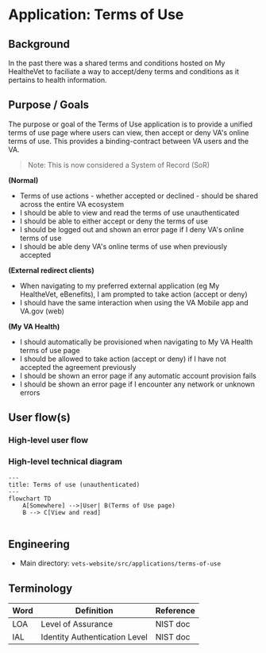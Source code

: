 # Application: Terms of Use

## Background

In the past there was a shared terms and conditions hosted on My HealtheVet to faciliate a way to accept/deny terms and conditions as it pertains to health information.


## Purpose / Goals

The purpose or goal of the Terms of Use application is to provide a unified terms of use page where users can view, then accept or deny VA's online terms of use. This provides a binding-contract between VA users and the VA. 

> Note: This is now considered a System of Record (SoR)

**(Normal)**
- Terms of use actions - whether accepted or declined - should be shared across the entire VA ecosystem
- I should be able to view and read the terms of use unauthenticated
- I should be able to either accept or deny the terms of use
- I should be logged out and shown an error page if I deny VA's online terms of use
- I should be able deny VA's online terms of use when previously accepted

**(External redirect clients)**
- When navigating to my preferred external application (eg My HealtheVet, eBenefits), I am prompted to take action (accept or deny)
- I should have the same interaction when using the VA Mobile app and VA.gov (web)

**(My VA Health)**
- I should automatically be provisioned when navigating to My VA Health terms of use page
- I should be allowed to take action (accept or deny) if I have not accepted the agreement previously
- I should be shown an error page if any automatic account provision fails
- I should be shown an error page if I encounter any network or unknown errors


## User flow(s)

### High-level user flow



   
### High-level technical diagram
```mermaid
---
title: Terms of use (unauthenticated)
---
flowchart TD
    A[Somewhere] -->|User| B(Terms of Use page)
    B --> C[View and read]
```

```mermaid

```

## Engineering

- Main directory: `vets-website/src/applications/terms-of-use`

## Terminology

| **Word**    | **Definition**                                                                                                                     | **Reference** |
| ----------- | ---------------------------------------------------------------------------------------------------------------------------------- | ------------- |
| LOA         | Level of Assurance                                                                                                                 | NIST doc      |
| IAL         | Identity Authentication Level                                                                                                      | NIST doc      |
